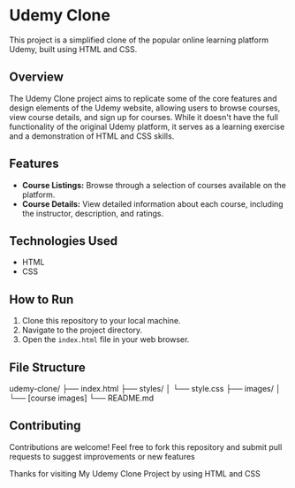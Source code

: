 # Udemy Clone

This project is a simplified clone of the popular online learning platform Udemy, built using HTML and CSS.

## Overview

The Udemy Clone project aims to replicate some of the core features and design elements of the Udemy website, allowing users to browse courses, view course details, and sign up for courses. While it doesn't have the full functionality of the original Udemy platform, it serves as a learning exercise and a demonstration of HTML and CSS skills.

## Features

- **Course Listings:** Browse through a selection of courses available on the platform.
- **Course Details:** View detailed information about each course, including the instructor, description, and ratings.

## Technologies Used

- HTML
- CSS

## How to Run

1. Clone this repository to your local machine.
2. Navigate to the project directory.
3. Open the `index.html` file in your web browser.

## File Structure
udemy-clone/
├── index.html
├── styles/
│ └── style.css
├── images/
│ └── [course images]
└── README.md


## Contributing

Contributions are welcome! Feel free to fork this repository and submit pull requests to suggest improvements or new features

Thanks for visiting My Udemy Clone Project by using HTML and CSS


